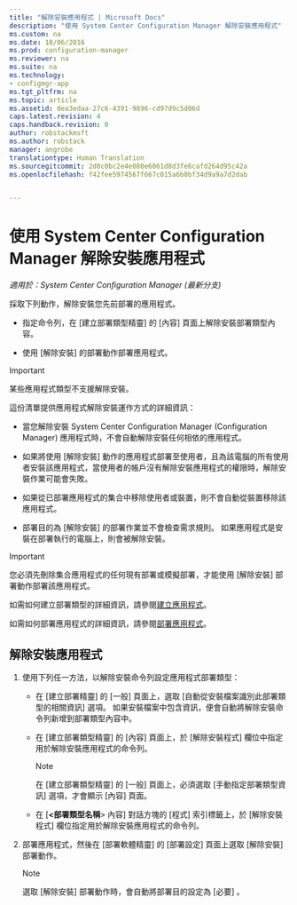 ```yaml
---
title: "解除安裝應用程式 | Microsoft Docs"
description: "使用 System Center Configuration Manager 解除安裝應用程式"
ms.custom: na
ms.date: 10/06/2016
ms.prod: configuration-manager
ms.reviewer: na
ms.suite: na
ms.technology:
- configmgr-app
ms.tgt_pltfrm: na
ms.topic: article
ms.assetid: 0ea3edaa-27c6-4391-9896-cd97d9c5d06d
caps.latest.revision: 4
caps.handback.revision: 0
author: robstackmsft
ms.author: robstack
manager: angrobe
translationtype: Human Translation
ms.sourcegitcommit: 2d0c0bc2e4e080e6061d8d3fe6cafd264d95c42a
ms.openlocfilehash: f42fee5974567f667c015a6b0bf34d9a9a7d2dab


---
```

# <a name="uninstall-applications-with-system-center-configuration-manager"></a>使用 System Center Configuration Manager 解除安裝應用程式

*適用於：System Center Configuration Manager (最新分支)*


採取下列動作，解除安裝您先前部署的應用程式。

-   指定命令列，在 [建立部署類型精靈] 的 [內容] 頁面上解除安裝部署類型內容。  

-   使用 [解除安裝] 的部署動作部署應用程式。  

> [!IMPORTANT]  
> 某些應用程式類型不支援解除安裝。  

 這份清單提供應用程式解除安裝運作方式的詳細資訊：  

-   當您解除安裝 System Center Configuration Manager (Configuration Manager) 應用程式時，不會自動解除安裝任何相依的應用程式。  

-   如果將使用 [解除安裝] 動作的應用程式部署至使用者，且為該電腦的所有使用者安裝該應用程式，當使用者的帳戶沒有解除安裝應用程式的權限時，解除安裝作業可能會失敗。  

-   如果從已部署應用程式的集合中移除使用者或裝置，則不會自動從裝置移除該應用程式。  

-   部署目的為 [解除安裝]  的部署作業並不會檢查需求規則。 如果應用程式是安裝在部署執行的電腦上，則會被解除安裝。  

> [!IMPORTANT]  
> 您必須先刪除集合應用程式的任何現有部署或模擬部署，才能使用 [解除安裝] 部署動作部署該應用程式。  

 如需如何建立部署類型的詳細資訊，請參閱[建立應用程式](../../apps/deploy-use/create-applications.md)。  

 如需如何部署應用程式的詳細資訊，請參閱[部署應用程式](../../apps/deploy-use/deploy-applications.md)。  

## <a name="uninstall-an-application"></a>解除安裝應用程式  

1.  使用下列任一方法，以解除安裝命令列設定應用程式部署類型：  

    -   在 [建立部署精靈] 的 [一般] 頁面上，選取 [自動從安裝檔案識別此部署類型的相關資訊] 選項。 如果安裝檔案中包含資訊，便會自動將解除安裝命令列新增到部署類型內容中。  

    -   在 [建立部署類型精靈] 的 [內容] 頁面上，於 [解除安裝程式] 欄位中指定用於解除安裝應用程式的命令列。  

        > [!NOTE]  
        >  在 [建立部署類型精靈] 的 [一般] 頁面上，必須選取 [手動指定部署類型資訊] 選項，才會顯示 [內容] 頁面。  

    -   在 [**<部署類型名稱**> 內容] 對話方塊的 [程式] 索引標籤上，於 [解除安裝程式] 欄位指定用於解除安裝應用程式的命令列。  

2.  部署應用程式，然後在 [部署軟體精靈] 的 [部署設定] 頁面上選取 [解除安裝] 部署動作。  

    > [!NOTE]  
    >  選取 [解除安裝] 部署動作時，會自動將部署目的設定為 [必要] 。  



<!--HONumber=Dec16_HO3-->


